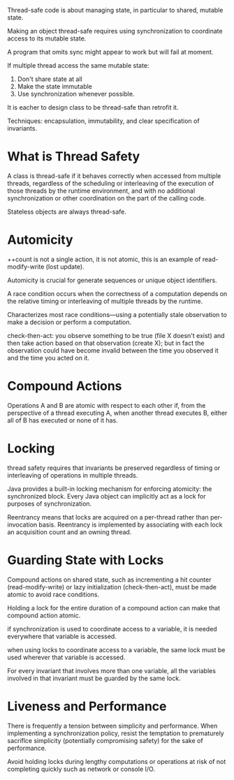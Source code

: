 Thread-safe code is about managing state, in particular to shared, mutable state.

Making an object thread-safe requires using synchronization to coordinate access to its mutable state.

A program that omits sync might appear to work but will fail at moment.

If multiple thread access the same mutable state:
1. Don't share state at all
2. Make the state immutable
3. Use synchronization whenever possible.

It is eacher to design class to be thread-safe than retrofit it.

Techniques: encapsulation, immutability, and clear specification of invariants.

# What is Thread Safety
A class is thread-safe if it behaves correctly when accessed from multiple threads, regardless of the scheduling or interleaving of the execution of those threads by the runtime environment, and with no additional synchronization or other coordination on the part of the calling code.

Stateless objects are always thread-safe.

# Automicity
++count is not a single action, it is not atomic, this is an example of read-modify-write (lost update).

Automicity is crucial for generate sequences or unique object identifiers.

A race condition occurs when the correctness of a computation depends on the relative timing or interleaving of multiple threads by the runtime.

Characterizes most race conditions—using a potentially stale observation to make a decision or perform a computation. 

check-then-act: you observe something to be true (file X doesn't exist) and then take action based on that observation (create X); but in fact the observation could have become invalid between the time you observed it and the time you acted on it.

# Compound Actions
Operations A and B are atomic with respect to each other if, from the perspective of a thread executing A, when another thread executes B, either all of B has executed or none of it has.

# Locking
 thread safety requires that invariants be preserved regardless of timing or interleaving of operations in multiple threads.

 Java provides a built-in locking mechanism for enforcing atomicity: the synchronized block. Every Java object can implicitly act as a lock for purposes of synchronization.

Reentrancy means that locks are acquired on a per-thread rather than per-invocation basis. Reentrancy is implemented by associating with each lock an acquisition count and an owning thread.

# Guarding State with Locks
Compound actions on shared state, such as incrementing a hit counter (read-modify-write) or lazy initialization (check-then-act), must be made atomic to avoid race conditions.

Holding a lock for the entire duration of a compound action can make that compound action atomic. 

if synchronization is used to coordinate access to a variable, it is needed everywhere that variable is accessed.

when using locks to coordinate access to a variable, the same lock must be used wherever that variable is accessed.

For every invariant that involves more than one variable, all the variables involved in that invariant must be guarded by the same lock.

# Liveness and Performance
There is frequently a tension between simplicity and performance. When implementing a synchronization policy, resist the temptation to prematurely sacriflce simplicity (potentially compromising safety) for the sake of performance.

Avoid holding locks during lengthy computations or operations at risk of not completing quickly such as network or console I/O.
